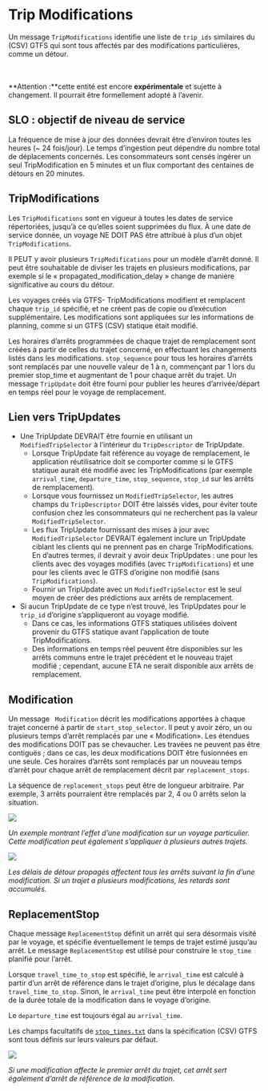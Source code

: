 # Trip Modifications 
 
 Un message `TripModifications` identifie une liste de `trip_ids` similaires du (CSV) GTFS qui sont tous affectés par des modifications particulières, comme un détour. 

<br><br> **Attention :**cette entité est encore **expérimentale** et sujette à changement. Il pourrait être formellement adopté à l’avenir. 
 
## SLO : objectif de niveau de service 
 
 La fréquence de mise à jour des données devrait être d’environ toutes les heures (~ 24 fois/jour). Le temps d’ingestion peut dépendre du nombre total de déplacements concernés. Les consommateurs sont censés ingérer un seul TripModification en 5 minutes et un flux comportant des centaines de détours en 20 minutes. 
 
## TripModifications 
 
 Les `TripModifications` sont en vigueur à toutes les dates de service répertoriées, jusqu’à ce qu’elles soient supprimées du flux. À une date de service donnée, un voyage NE DOIT PAS être attribué à plus d’un objet `TripModifications`. 
 
 Il PEUT y avoir plusieurs `TripModifications` pour un modèle d’arrêt donné. Il peut être souhaitable de diviser les trajets en plusieurs modifications, par exemple si le « propagated_modification_delay » change de manière significative au cours du détour. 
 
 Les voyages créés via GTFS- TripModifications modifient et remplacent chaque `trip_id` spécifié, et ne créent pas de copie ou d’exécution supplémentaire. Les modifications sont appliquées sur les informations de planning, comme si un GTFS (CSV) statique était modifié. 
 
 Les horaires d’arrêts programmées de chaque trajet de remplacement sont créées à partir de celles du trajet concerné, en effectuant les changements listés dans les modifications. `stop_sequence` pour tous les horaires d’arrêts sont remplacés par une nouvelle valeur de 1 à n, commençant par 1 lors du premier stop_time et augmentant de 1 pour chaque arrêt du trajet. Un message `TripUpdate` doit être fourni pour publier les heures d’arrivée/départ en temps réel pour le voyage de remplacement. 
 
 
## Lien vers TripUpdates 
 
 * Une TripUpdate DEVRAIT être fournie en utilisant un `ModifiedTripSelector` à l’intérieur du `TripDescriptor` de TripUpdate. 
     * Lorsque TripUpdate fait référence au voyage de remplacement, le application réutilisatrice doit se comporter comme si le GTFS statique aurait été modifié avec les TripModifications (par exemple `arrival_time`, `departure_time`, `stop_sequence`, `stop_id` sur les arrêts de remplacement). 
    * Lorsque vous fournissez un `ModifiedTripSelector`, les autres champs du `TripDescriptor` DOIT être laissés vides, pour éviter toute confusion chez les consommateurs qui ne recherchent pas la valeur `ModifiedTripSelector`. 
    * Les flux TripUpdate fournissant des mises à jour avec `ModifiedTripSelector` DEVRAIT également inclure un TripUpdate ciblant les clients qui ne prennent pas en charge TripModifications. En d’autres termes, il devrait y avoir deux TripUpdates : une pour les clients avec des voyages modifiés (avec `TripModifications`) et une pour les clients avec le GTFS d’origine non modifié (sans `TripModifications`). 
    * Fournir un TripUpdate avec un `ModifiedTripSelector` est le seul moyen de créer des prédictions aux arrêts de remplacement. 
 * Si aucun TripUpdate de ce type n’est trouvé, les TripUpdates pour le `trip_id` d’origine s’appliqueront au voyage modifié. 
    * Dans ce cas, les informations GTFS statiques utilisées doivent provenir du GTFS statique avant l’application de toute TripModifications. 
     * Des informations en temps réel peuvent être disponibles sur les arrêts communs entre le trajet précédent et le nouveau trajet modifié ; cependant, aucune ETA ne serait disponible aux arrêts de remplacement. 
 
## Modification 
 
 Un message ` Modification` décrit les modifications apportées à chaque trajet concerné à partir de `start_stop_selector`. Il peut y avoir zéro, un ou plusieurs temps d’arrêt remplacés par une « Modification». Les étendues des modifications DOIT pas se chevaucher. Les travées ne peuvent pas être contiguës ; dans ce cas, les deux modifications DOIT être fusionnées en une seule. Ces horaires d’arrêts sont remplacés par un nouveau temps d’arrêt pour chaque arrêt de remplacement décrit par `replacement_stops`. 
 
 La séquence de `replacement_stops` peut être de longueur arbitraire. Par exemple, 3 arrêts pourraient être remplacés par 2, 4 ou 0 arrêts selon la situation. 
 
 ![](/../assets/trip-modification.png) 
 
 _Un exemple montrant l’effet d’une modification sur un voyage particulier. Cette modification peut également s’appliquer à plusieurs autres trajets._ 
 
 ![](/../assets/propagated-delay.png) 
 
 _Les délais de détour propagés affectent tous les arrêts suivant la fin d’une modification. Si un trajet a plusieurs modifications, les retards sont accumulés._ 
 
## ReplacementStop 
 
 Chaque message `ReplacementStop` définit un arrêt qui sera désormais visité par le voyage, et spécifie éventuellement le temps de trajet estimé jusqu’au arrêt. Le message `ReplacementStop` est utilisé pour construire le `stop_time` planifié pour l’arrêt. 
 
 Lorsque `travel_time_to_stop` est spécifié, le `arrival_time` est calculé à partir d’un arrêt de référence dans le trajet d’origine, plus le décalage dans `travel_time_to_stop`. Sinon, le `arrival_time` peut être interpolé en fonction de la durée totale de la modification dans le voyage d’origine. 
 
 Le `departure_time` est toujours égal au `arrival_time`. 
 
 Les champs facultatifs de [`stop_times.txt`](../../../schedule/reference/#stop_timestxt) dans la spécification (CSV) GTFS sont tous définis sur leurs valeurs par défaut. 
 
 ![](/../assets/first-stop-reference.png) 
 
 _Si une modification affecte le premier arrêt du trajet, cet arrêt sert également d’arrêt de référence de la modification._ 
